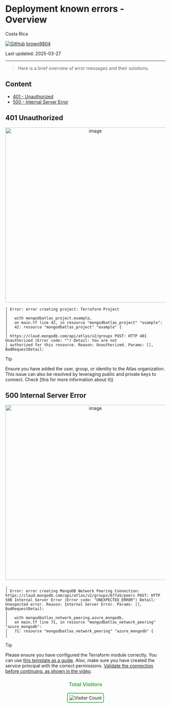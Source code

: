 # Deployment known errors - Overview 

Costa Rica

[![GitHub](https://img.shields.io/badge/--181717?logo=github&logoColor=ffffff)](https://github.com/)
[brown9804](https://github.com/brown9804)

Last updated: 2025-03-27

----------

> Here is a brief overview of error messages and their solutions.

## Content 

- [401 - Unauthorized](#unauthorized)
- [500 - Internal Server Error](#internal-server-error)

## 401 Unauthorized 

<p align="center">
  <img width="550" alt="image" src="https://github.com/user-attachments/assets/7c42ef92-6f1e-4dac-a105-f0b5ed4dee4c" />
</p>

```
│ Error: error creating project: Terraform Project
│
│   with mongodbatlas_project.example,
│   on main.tf line 42, in resource "mongodbatlas_project" "example":
│   42: resource "mongodbatlas_project" "example" {
│
│ https://cloud.mongodb.com/api/atlas/v2/groups POST: HTTP 401 Unauthorized (Error code: "") Detail: You are not     
│ authorized for this resource. Reason: Unauthorized. Params: [], BadRequestDetail:
```

> [!TIP]
> Ensure you have added the user, group, or identity to the Atlas organization. This issue can also be resolved by leveraging public and private keys to connect. Check [this for more information about it](

## 500 Internal Server Error

<p align="center">
  <img width="550" alt="image" src="https://github.com/user-attachments/assets/482a289c-e912-40e2-b13a-4167a763cdfe" />
</p>


```
╷
│ Error: error creating MongoDB Network Peering Connection: https://cloud.mongodb.com/api/atlas/v2/groups/677a5/peers POST: HTTP 500 Internal Server Error (Error code: "UNEXPECTED_ERROR") Detail: Unexpected error. Reason: Internal Server Error. Params: [], BadRequestDetail: 
│
│   with mongodbatlas_network_peering.azure_mongodb,
│   on main.tf line 71, in resource "mongodbatlas_network_peering" "azure_mongodb":
│   71: resource "mongodbatlas_network_peering" "azure_mongodb" {
│
```

> [!TIP]
> Please ensure you have configured the Terraform module correctly. You can use [this template as a guide](./1_storage-databases/mongo-atlas/main.tf).
> Also, make sure you have created the service principal with the correct permissions. [Validate the connection before continuing, as shown in the video](https://github.com/MicrosoftCloudEssentials-LearningHub/AzureTerraformTemplates-v0.0.0/tree/mongo-atlas/1_storage-databases/mongo-atlas#permissions-required).
 


<div align="center">
  <h3 style="color: #4CAF50;">Total Visitors</h3>
  <img src="https://profile-counter.glitch.me/brown9804/count.svg" alt="Visitor Count" style="border: 2px solid #4CAF50; border-radius: 5px; padding: 5px;"/>
</div>
